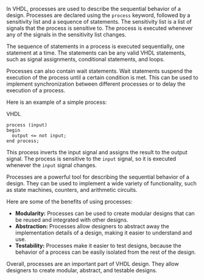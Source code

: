 In VHDL, processes are used to describe the sequential behavior of a design. Processes are declared using the `process` keyword, followed by a sensitivity list and a sequence of statements. The sensitivity list is a list of signals that the process is sensitive to. The process is executed whenever any of the signals in the sensitivity list changes.

The sequence of statements in a process is executed sequentially, one statement at a time. The statements can be any valid VHDL statements, such as signal assignments, conditional statements, and loops.

Processes can also contain wait statements. Wait statements suspend the execution of the process until a certain condition is met. This can be used to implement synchronization between different processes or to delay the execution of a process.

Here is an example of a simple process:

VHDL

```
process (input)
begin
  output <= not input;
end process;
```

This process inverts the input signal and assigns the result to the output signal. The process is sensitive to the `input` signal, so it is executed whenever the `input` signal changes.

Processes are a powerful tool for describing the sequential behavior of a design. They can be used to implement a wide variety of functionality, such as state machines, counters, and arithmetic circuits.

Here are some of the benefits of using processes:

- **Modularity:** Processes can be used to create modular designs that can be reused and integrated with other designs.
- **Abstraction:** Processes allow designers to abstract away the implementation details of a design, making it easier to understand and use.
- **Testability:** Processes make it easier to test designs, because the behavior of a process can be easily isolated from the rest of the design.

Overall, processes are an important part of VHDL design. They allow designers to create modular, abstract, and testable designs.